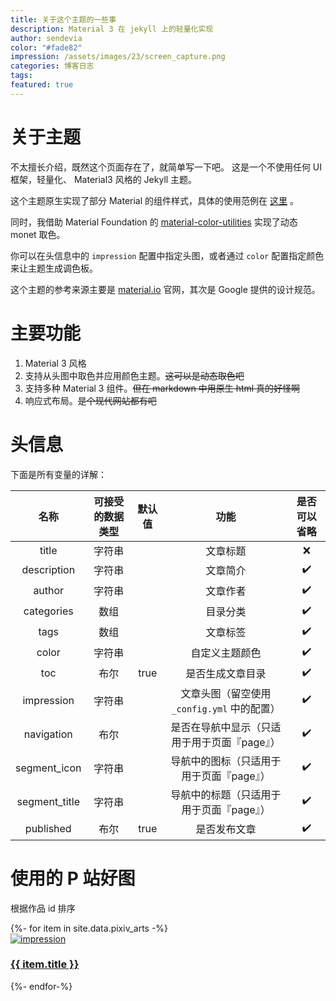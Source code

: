 ```yaml
---
title: 关于这个主题的一些事
description: Material 3 在 jekyll 上的轻量化实现
author: sendevia
color: "#fade82"
impression: /assets/images/23/screen_capture.png
categories: 博客日志
tags:
featured: true
---
```


# 关于主题

不太擅长介绍，既然这个页面存在了，就简单写一下吧。 这是一个不使用任何 UI 框架，轻量化、 Material3 风格的 Jekyll 主题。

这个主题原生实现了部分 Material 的组件样式，具体的使用范例在 [这里](/posts/components.html) 。

同时，我借助 Material Foundation 的 [material-color-utilities](https://github.com/material-foundation/material-color-utilities) 实现了动态 monet 取色。

你可以在头信息中的 `impression` 配置中指定头图，或者通过 `color` 配置指定颜色来让主题生成调色板。

这个主题的参考来源主要是 [material.io](https://material.io) 官网，其次是 Google 提供的设计规范。

# 主要功能

1. Material 3 风格
2. 支持从头图中取色并应用颜色主题。~~这可以是动态取色吧~~
3. 支持多种 Material 3 组件。~~但在 markdown 中用原生 html 真的好怪啊~~
4. 响应式布局。~~是个现代网站都有吧~~

# 头信息

下面是所有变量的详解：

|     名称      | 可接受的数据类型 | 默认值 |                     功能                     | 是否可以省略 |
| :-----------: | :--------------: | :----: | :------------------------------------------: | :----------: |
|     title     |      字符串      |        |                   文章标题                   |      ❌      |
|  description  |      字符串      |        |                   文章简介                   |      ✔️      |
|    author     |      字符串      |        |                   文章作者                   |      ✔️      |
|  categories   |       数组       |        |                   目录分类                   |      ✔️      |
|     tags      |       数组       |        |                   文章标签                   |      ✔️      |
|     color     |      字符串      |        |                自定义主题颜色                |      ✔️      |
|      toc      |       布尔       |  true  |               是否生成文章目录               |      ✔️      |
|  impression   |      字符串      |        | 文章头图（留空使用 `_config.yml` 中的配置）  |      ✔️      |
|  navigation   |       布尔       |        | 是否在导航中显示（只适用于用于页面『page』） |      ✔️      |
| segment_icon  |      字符串      |        |   导航中的图标（只适用于用于页面『page』）   |      ✔️      |
| segment_title |      字符串      |        |   导航中的标题（只适用于用于页面『page』）   |      ✔️      |
|   published   |       布尔       |  true  |                 是否发布文章                 |      ✔️      |

# 使用的 P 站好图

根据作品 id 排序

<div class="JTM-P-PixivGallery">
  {%- for item in site.data.pixiv_arts -%}
  <a href="https://pixiv.net/artworks/{{ item.id }}" style="width: 240px" target="_blank">
    <div class="JTM-C-Card" spec="focus">
      <img src="/assets/images/{{ item.id }}_p0.webp" alt="impression" loading="lazy"/>
      <div class="JTM-C-Card-Supporting">
        <h3>{{ item.title }}</h3>
      </div>
    </div>
  </a>
  {%- endfor-%}
</div>

